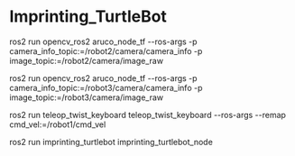 # Imprinting_TurtleBot

ros2 run opencv_ros2 aruco_node_tf --ros-args -p camera_info_topic:=/robot2/camera/camera_info -p image_topic:=/robot2/camera/image_raw


ros2 run opencv_ros2 aruco_node_tf --ros-args -p camera_info_topic:=/robot3/camera/camera_info -p image_topic:=/robot3/camera/image_raw 


ros2 run teleop_twist_keyboard teleop_twist_keyboard --ros-args --remap cmd_vel:=/robot1/cmd_vel

ros2 run imprinting_turtlebot imprinting_turtlebot_node 

